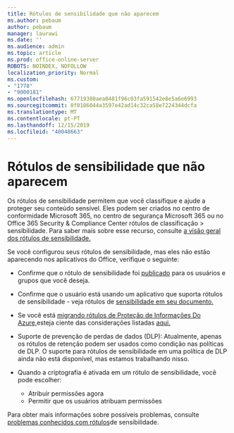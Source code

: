 ```yaml
---
title: Rótulos de sensibilidade que não aparecem
ms.author: pebaum
author: pebaum
manager: laurawi
ms.date: ''
ms.audience: admin
ms.topic: article
ms.prod: office-online-server
ROBOTS: NOINDEX, NOFOLLOW
localization_priority: Normal
ms.custom:
- "1778"
- "9000181"
ms.openlocfilehash: 67719380aea0481f96c03fa591542e8e5a6e6993
ms.sourcegitcommit: 0f0186044a3597e42ad14c32ca58e7224344dcfa
ms.translationtype: MT
ms.contentlocale: pt-PT
ms.lasthandoff: 12/15/2019
ms.locfileid: "40048663"
---
```

# <a name="sensitivity-labels-not-appearing"></a>Rótulos de sensibilidade que não aparecem

Os rótulos de sensibilidade permitem que você classifique e ajude a proteger seu conteúdo sensível. Eles podem ser criados no centro de conformidade Microsoft 365, no centro de segurança Microsoft 365 ou no Office 365 Security & Compliance Center rótulos de classificação > sensibilidade. Para saber mais sobre esse recurso, consulte [a visão geral dos rótulos de sensibilidade.](https://docs.microsoft.com/office365/securitycompliance/sensitivity-labels)

Se você configurou seus rótulos de sensibilidade, mas eles não estão aparecendo nos aplicativos do Office, verifique o seguinte:

- Confirme que o rótulo de sensibilidade foi [publicado](https://docs.microsoft.com/Office365/SecurityCompliance/sensitivity-labels#what-label-policies-can-do) para os usuários e grupos que você deseja.

- Confirme que o usuário está usando um aplicativo que suporta rótulos de sensibilidade - veja rótulos de [sensibilidade em seu documento.](https://support.office.com/article/apply-sensitivity-labels-to-your-documents-and-email-within-office-2f96e7cd-d5a4-403b-8bd7-4cc636bae0f9?ad=US&ui=en-US&rs=en-US#bkmk_whereavailable)

- Se você está [migrando rótulos de Proteção de Informações Do Azure,](https://docs.microsoft.com/azure/information-protection/configure-policy-migrate-labels)esteja ciente das considerações listadas [aqui.](https://docs.microsoft.com/azure/information-protection/configure-policy-migrate-labels#considerations-for-unified-labels)

- Suporte de prevenção de perdas de dados (DLP): Atualmente, apenas os rótulos de retenção podem ser usados como condição nas políticas de DLP.  O suporte para rótulos de sensibilidade em uma política de DLP ainda não está disponível, mas estamos trabalhando nisso.

- Quando a criptografia é ativada em um rótulo de sensibilidade, você pode escolher:
    - Atribuir permissões agora
    - Permitir que os usuários atribuam permissões


Para obter mais informações sobre possíveis problemas, consulte [problemas conhecidos com rótulos](https://support.office.com/article/known-issues-with-sensitivity-labels-in-office-b169d687-2bbd-4e21-a440-7da1b2743edc)de sensibilidade.